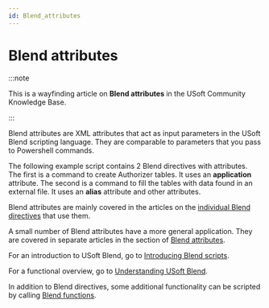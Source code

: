 ```yaml
---
id: Blend_attributes
---
```


# Blend attributes




:::note

This is a wayfinding article on **Blend attributes** in the USoft Community Knowledge Base.

:::

Blend attributes are XML attributes that act as input parameters in the USoft Blend scripting language. They are comparable to parameters that you pass to Powershell commands.

The following example script contains 2 Blend directives with attributes. The first is a command to create Authorizer tables. It uses an **application** attribute. The second is a command to fill the tables with data found in an external file. It uses an **alias** attribute and other attributes.

Blend attributes are mainly covered in the articles on the [individual Blend directives](/docs/Repositories/Blend_directives) that use them.

A small number of Blend attributes have a more general application. They are covered in separate articles in the section of [Blend attributes](/docs/Repositories/Blend_attributes).

For an introduction to USoft Blend, go to [Introducing Blend scripts](/docs/Repositories/Blend_scripts_for_repository_management/Introducing_Blend_scripts.md).

For a functional overview, go to [Understanding USoft Blend](/docs/Repositories/Blend_scripts_for_repository_management/Understanding_USoft_Blend.md).

In addition to Blend directives, some additional functionality can be scripted by calling [Blend functions](/docs/Repositories/Blend_functions).